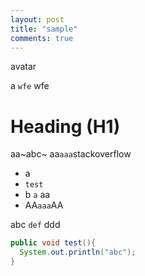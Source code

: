 ```yaml
---
layout: post
title: "sample"
comments: true
---
```


avatar

a `wfe` wfe


# Heading (H1)

aa~abc~
aa`aaa`stackoverflow

- a
- `test`
- b `a` aa
- AA```aaa```AA

abc `def` ddd

```java
public void test(){
  System.out.println("abc");
}
```
